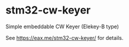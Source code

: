 # stm32-cw-keyer
Simple embeddable CW Keyer (Elekey-B type)

See https://eax.me/stm32-cw-keyer/ for details.

